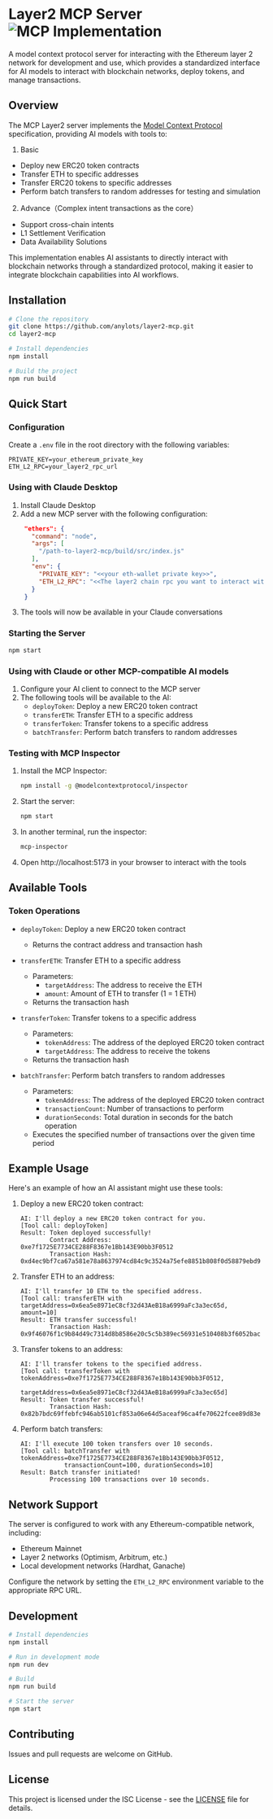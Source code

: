 # Layer2 MCP Server ![MCP Implementation](https://img.shields.io/badge/MCP-Implementation-blue)

A model context protocol server for interacting with the Ethereum layer 2 network for development and use, which provides a standardized interface for AI models to interact with blockchain networks, deploy tokens, and manage transactions.

## Overview

The MCP Layer2 server implements the [Model Context Protocol](https://modelcontextprotocol.io) specification, providing AI models with tools to:

1. Basic
- Deploy new ERC20 token contracts
- Transfer ETH to specific addresses
- Transfer ERC20 tokens to specific addresses
- Perform batch transfers to random addresses for testing and simulation
2. Advance（Complex intent transactions as the core）
- Support cross-chain intents
- L1 Settlement Verification
- Data Availability Solutions

This implementation enables AI assistants to directly interact with blockchain networks through a standardized protocol, making it easier to integrate blockchain capabilities into AI workflows.



## Installation

```bash
# Clone the repository
git clone https://github.com/anylots/layer2-mcp.git
cd layer2-mcp

# Install dependencies
npm install

# Build the project
npm run build
```

## Quick Start

### Configuration

Create a `.env` file in the root directory with the following variables:

```
PRIVATE_KEY=your_ethereum_private_key
ETH_L2_RPC=your_layer2_rpc_url
```

### Using with Claude Desktop

1. Install Claude Desktop
2. Add a new MCP server with the following configuration:
   ```json
    "ethers": {
      "command": "node",
      "args": [
        "/path-to-layer2-mcp/build/src/index.js"
      ],
      "env": {
        "PRIVATE_KEY": "<<your eth-wallet private key>>",
        "ETH_L2_RPC": "<<The layer2 chain rpc you want to interact with>>"
      }
    }
   ```
3. The tools will now be available in your Claude conversations


### Starting the Server

```bash
npm start
```

### Using with Claude or other MCP-compatible AI models

1. Configure your AI client to connect to the MCP server
2. The following tools will be available to the AI:
   - `deployToken`: Deploy a new ERC20 token contract
   - `transferETH`: Transfer ETH to a specific address
   - `transferToken`: Transfer tokens to a specific address
   - `batchTransfer`: Perform batch transfers to random addresses

### Testing with MCP Inspector

1. Install the MCP Inspector:
   ```bash
   npm install -g @modelcontextprotocol/inspector
   ```

2. Start the server:
   ```bash
   npm start
   ```

3. In another terminal, run the inspector:
   ```bash
   mcp-inspector
   ```

4. Open http://localhost:5173 in your browser to interact with the tools

## Available Tools

### Token Operations
- `deployToken`: Deploy a new ERC20 token contract
  - Returns the contract address and transaction hash

- `transferETH`: Transfer ETH to a specific address
  - Parameters:
    - `targetAddress`: The address to receive the ETH
    - `amount`: Amount of ETH to transfer (1 = 1 ETH)
  - Returns the transaction hash

- `transferToken`: Transfer tokens to a specific address
  - Parameters:
    - `tokenAddress`: The address of the deployed ERC20 token contract
    - `targetAddress`: The address to receive the tokens
  - Returns the transaction hash

- `batchTransfer`: Perform batch transfers to random addresses
  - Parameters:
    - `tokenAddress`: The address of the deployed ERC20 token contract
    - `transactionCount`: Number of transactions to perform
    - `durationSeconds`: Total duration in seconds for the batch operation
  - Executes the specified number of transactions over the given time period

## Example Usage

Here's an example of how an AI assistant might use these tools:

1. Deploy a new ERC20 token contract:
   ```
   AI: I'll deploy a new ERC20 token contract for you.
   [Tool call: deployToken]
   Result: Token deployed successfully!
           Contract Address: 0xe7f1725E7734CE288F8367e1Bb143E90bb3F0512
           Transaction Hash: 0xd4ec9bf7ca67a581e78a8637974cd84c9c3524a75efe8851b808f0d58879ebd9
   ```

2. Transfer ETH to an address:
   ```
   AI: I'll transfer 10 ETH to the specified address.
   [Tool call: transferETH with targetAddress=0x6ea5e8971eC8cf32d43AeB18a6999aFc3a3ec65d, amount=10]
   Result: ETH transfer successful!
           Transaction Hash: 0x9f46076f1c9b84d49c7314d8b8586e20c5c5b389ec56931e510408b3f6052bac
   ```

3. Transfer tokens to an address:
   ```
   AI: I'll transfer tokens to the specified address.
   [Tool call: transferToken with tokenAddress=0xe7f1725E7734CE288F8367e1Bb143E90bb3F0512, 
               targetAddress=0x6ea5e8971eC8cf32d43AeB18a6999aFc3a3ec65d]
   Result: Token transfer successful!
           Transaction Hash: 0x82b7bdc69ffebfc946ab5101cf853a06e64d5aceaf96ca4fe70622fcee89d83e
   ```

4. Perform batch transfers:
   ```
   AI: I'll execute 100 token transfers over 10 seconds.
   [Tool call: batchTransfer with tokenAddress=0xe7f1725E7734CE288F8367e1Bb143E90bb3F0512, 
               transactionCount=100, durationSeconds=10]
   Result: Batch transfer initiated!
           Processing 100 transactions over 10 seconds.
   ```

## Network Support

The server is configured to work with any Ethereum-compatible network, including:
- Ethereum Mainnet
- Layer 2 networks (Optimism, Arbitrum, etc.)
- Local development networks (Hardhat, Ganache)

Configure the network by setting the `ETH_L2_RPC` environment variable to the appropriate RPC URL.

## Development

```bash
# Install dependencies
npm install

# Run in development mode
npm run dev

# Build
npm run build

# Start the server
npm start
```

## Contributing

Issues and pull requests are welcome on GitHub.

## License

This project is licensed under the ISC License - see the [LICENSE](LICENSE) file for details. 
